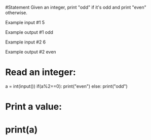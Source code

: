 #Statement
Given an integer, print "odd" if it's odd and print "even" otherwise.

Example input #1
5

Example output #1
odd

Example input #2
6

Example output #2
even


# Read an integer:
a = int(input())
if(a%2==0):
  print("even")
else:
  print("odd")
# Print a value:
# print(a)

